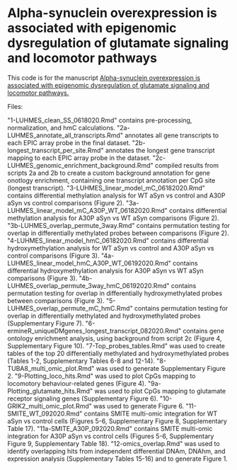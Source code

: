 # Alpha-synuclein overexpression is associated with epigenomic dysregulation of glutamate signaling and locomotor pathways

This code is for the manuscript [Alpha-synuclein overexpression is associated with epigenomic dysregulation of glutamate signaling and locomotor pathways.](https://www.biorxiv.org/content/10.1101/2021.06.12.448150v1)

Files:

"1-LUHMES_clean_SS_0618020.Rmd" contains pre-processing, normalization, and hmC calculations.
"2a-LUHMES_annotate_all_transcripts.Rmd" annotates all gene transcripts to each EPIC array probe in the final dataset.
"2b-longest_transcript_per_site.Rmd" annotates the longest gene transcript mapping to each EPIC array probe in the dataset.
"2c-LUHMES_genomic_enrichment_background.Rmd" compiled results from scripts 2a and 2b to create a custom background annotation for gene onotlogy enrichment, containing one transcript annotation per CpG site (longest transcript).
"3-LUHMES_linear_model_mC_06182020.Rmd" contains differential methylation analysis for WT aSyn vs control and A30P aSyn vs control comparisons (Figure 2).
"3a-LUHMES_linear_model_mC_A30P_WT_06182020.Rmd" contains differential methylation analysis for A30P aSyn vs WT aSyn comparisons (Figure 2).
"3b-LUHMES_overlap_permute_3way.Rmd" contains permutation testing for overlap in differentially methylated probes between comparisons (Figure 2).
"4-LUHMES_linear_model_hmC_06182020.Rmd" contains differential hydroxymethylation analysis for WT aSyn vs control and A30P aSyn vs control comparisons (Figure 3).
"4a-LUHMES_linear_model_hmC_A30P_WT_06192020.Rmd" contains differential hydroxymethylation analysis for A30P aSyn vs WT aSyn comparisons (Figure 3).
"4b-LUHMES_overlap_permute_3way_hmC_06192020.Rmd" contains permutation testing for overlap in differentially hydroxymethylated probes between comparisons (Figure 3).
"5-LUHMES_overlap_permute_mC_hmC.Rmd" contains permutation testing for overlap in differentially methylated and hydroxymethylated probes (Supplementary Figure 7).
"6-ermineR_uniqueDMgenes_longest_transcript_082020.Rmd" contains gene ontology enrichment analysis, using background from script 2c (Figure 4, Supplementary Figure 10).
"7-Top_probes_tables.Rmd" was used to create tables of the top 20 differentially methylated and hydroxymethylated probes (Tables 1-2, Supplementary Tables 6-8 and 12-14).
"8-TUBA8_multi_omic_plot.Rmd" was used to generate Supplementary Figure 2.
"9-Plotting_loco_hits.Rmd" was used to plot CpGs mapping to locomotory behaviour-related genes (Figure 4).
"9a-Plotting_glutamate_hits.Rmd" was used to plot CpGs mapping to glutamate receptor signaling genes (Supplementary Figure 6).
"10-GRIK2_multi_omic_plot.Rmd" was used to generate Figure 6.
"11-SMITE_WT_092020.Rmd" contains SMITE multi-omic integration for WT aSyn vs control cells (Figures 5-6, Supplementary Figure 8, Supplementary Table 17).
"11a-SMITE_A30P_092020.Rmd" contains SMITE multi-omic integration for A30P aSyn vs control cells (Figures 5-6, Supplementary Figure 9, Supplementary Table 18).
"12-omics_overlap.Rmd" was used to identify overlapping hits from independent differential DNAm, DNAhm, and expression analysis (Supplementary Tables 15-16) and to generate Figure 1.



